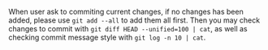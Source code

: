 When user ask to commiting current changes, if no changes has been added,
please use `git add --all` to add them all first.
Then you may check changes to commit with `git diff HEAD --unified=100 | cat`,
as well as checking commit message style with `git log -n 10 | cat`.
